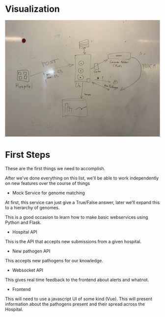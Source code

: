 # Visualization
![](IMG_1530.jpg)

# First Steps
These are the first things we need to accomplish.

After we've done everything on this list, we'll be able to work independently on new features over the course of things

- Mock Service for genome matching

At first, this service can just give a True/False answer, later we'll expand this to a hierarchy of genomes.

This is a good occasion to learn how to make basic webservices using Python and Flask.

- Hospital API

This is the API that accepts new submissions from a given hospital.

- New pathogen API

This accepts new pathogens for our knowledge.

- Websocket API

This gives real time feedback to the frontend about alerts and whatnot.

- Frontend

This will need to use a javascript UI of some kind (Vue). This will present information about the pathogens present and their spread across the Hospital.

